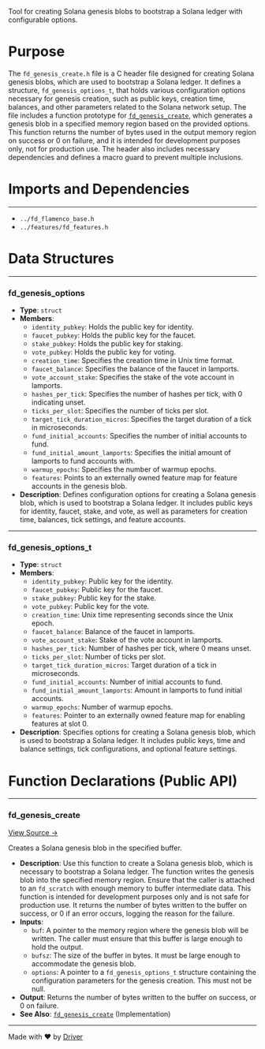 <!--------------------------------------------------------------------------------->
<!-- IMPORTANT: This file is auto-generated by Driver (https://driver.ai). -------->
<!-- Manual edits may be overwritten on future commits. --------------------------->
<!--------------------------------------------------------------------------------->

Tool for creating Solana genesis blobs to bootstrap a Solana ledger with configurable options.

# Purpose
The `fd_genesis_create.h` file is a C header file designed for creating Solana genesis blobs, which are used to bootstrap a Solana ledger. It defines a structure, `fd_genesis_options_t`, that holds various configuration options necessary for genesis creation, such as public keys, creation time, balances, and other parameters related to the Solana network setup. The file includes a function prototype for [`fd_genesis_create`](<#fd_genesis_create>), which generates a genesis blob in a specified memory region based on the provided options. This function returns the number of bytes used in the output memory region on success or 0 on failure, and it is intended for development purposes only, not for production use. The header also includes necessary dependencies and defines a macro guard to prevent multiple inclusions.
# Imports and Dependencies

---
- `../fd_flamenco_base.h`
- `../features/fd_features.h`


# Data Structures

---
### fd\_genesis\_options
- **Type**: ``struct``
- **Members**:
    - `identity_pubkey`: Holds the public key for identity.
    - `faucet_pubkey`: Holds the public key for the faucet.
    - `stake_pubkey`: Holds the public key for staking.
    - `vote_pubkey`: Holds the public key for voting.
    - `creation_time`: Specifies the creation time in Unix time format.
    - `faucet_balance`: Specifies the balance of the faucet in lamports.
    - `vote_account_stake`: Specifies the stake of the vote account in lamports.
    - `hashes_per_tick`: Specifies the number of hashes per tick, with 0 indicating unset.
    - `ticks_per_slot`: Specifies the number of ticks per slot.
    - `target_tick_duration_micros`: Specifies the target duration of a tick in microseconds.
    - `fund_initial_accounts`: Specifies the number of initial accounts to fund.
    - `fund_initial_amount_lamports`: Specifies the initial amount of lamports to fund accounts with.
    - `warmup_epochs`: Specifies the number of warmup epochs.
    - `features`: Points to an externally owned feature map for feature accounts in the genesis blob.
- **Description**: Defines configuration options for creating a Solana genesis blob, which is used to bootstrap a Solana ledger. It includes public keys for identity, faucet, stake, and vote, as well as parameters for creation time, balances, tick settings, and feature accounts.


---
### fd\_genesis\_options\_t
- **Type**: ``struct``
- **Members**:
    - `identity_pubkey`: Public key for the identity.
    - `faucet_pubkey`: Public key for the faucet.
    - `stake_pubkey`: Public key for the stake.
    - `vote_pubkey`: Public key for the vote.
    - `creation_time`: Unix time representing seconds since the Unix epoch.
    - `faucet_balance`: Balance of the faucet in lamports.
    - `vote_account_stake`: Stake of the vote account in lamports.
    - `hashes_per_tick`: Number of hashes per tick, where 0 means unset.
    - `ticks_per_slot`: Number of ticks per slot.
    - `target_tick_duration_micros`: Target duration of a tick in microseconds.
    - `fund_initial_accounts`: Number of initial accounts to fund.
    - `fund_initial_amount_lamports`: Amount in lamports to fund initial accounts.
    - `warmup_epochs`: Number of warmup epochs.
    - `features`: Pointer to an externally owned feature map for enabling features at slot 0.
- **Description**: Specifies options for creating a Solana genesis blob, which is used to bootstrap a Solana ledger. It includes public keys, time and balance settings, tick configurations, and optional feature settings.


# Function Declarations (Public API)

---
### fd\_genesis\_create<!-- {{#callable_declaration:fd_genesis_create}} -->
[View Source →](<../../../../../src/flamenco/genesis/fd_genesis_create.h#L41>)

Creates a Solana genesis blob in the specified buffer.
- **Description**: Use this function to create a Solana genesis blob, which is necessary to bootstrap a Solana ledger. The function writes the genesis blob into the specified memory region. Ensure that the caller is attached to an `fd_scratch` with enough memory to buffer intermediate data. This function is intended for development purposes only and is not safe for production use. It returns the number of bytes written to the buffer on success, or 0 if an error occurs, logging the reason for the failure.
- **Inputs**:
    - `buf`: A pointer to the memory region where the genesis blob will be written. The caller must ensure that this buffer is large enough to hold the output.
    - `bufsz`: The size of the buffer in bytes. It must be large enough to accommodate the genesis blob.
    - `options`: A pointer to a `fd_genesis_options_t` structure containing the configuration parameters for the genesis creation. This must not be null.
- **Output**: Returns the number of bytes written to the buffer on success, or 0 on failure.
- **See Also**: [`fd_genesis_create`](<fd_genesis_create.c.md#fd_genesis_create>)  (Implementation)



---
Made with ❤️ by [Driver](https://www.driver.ai/)